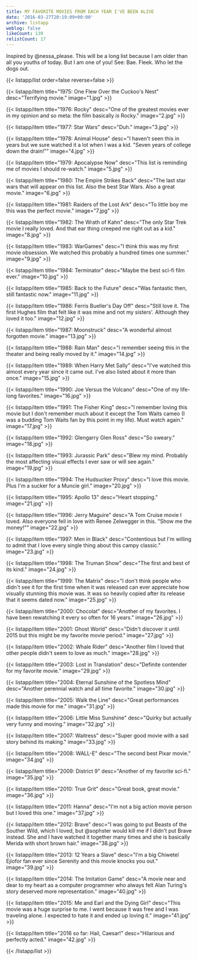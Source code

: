 ```yaml
---
title: MY FAVORITE MOVIES FROM EACH YEAR I'VE BEEN ALIVE
date: '2016-03-27T20:19:09+00:00'
archive: listapp
weblog: false
likeCount: 139
relistCount: 17
---
```


Inspired by @nessa_please. This will be a long list because I am older than all you youths of today. But I am one of you! See: Bae. Fleek. Who let the dogs out.

<!--more-->

{{< listapp/list order=false reverse=false >}}

   {{< listapp/item title="1975: One Flew Over the Cuckoo's Nest"
      desc="Terrifying movie."
      image="1.jpg" >}}

   {{< listapp/item title="1976: Rocky"
      desc="One of the greatest movies ever in my opinion and so meta: the film basically *is* Rocky."
      image="2.jpg" >}}

   {{< listapp/item title="1977: Star Wars"
      desc="Duh."
      image="3.jpg" >}}

   {{< listapp/item title="1978: Animal House"
      desc="I haven't seen this in years but we sure watched it a lot when I was a kid. \"Seven years of college down the drain!\""
      image="4.jpg" >}}

   {{< listapp/item title="1979: Apocalypse Now"
      desc="This list is reminding me of movies I should re-watch."
      image="5.jpg" >}}

   {{< listapp/item title="1980: The Empire Strikes Back"
      desc="The last star wars that will appear on this list. Also the best Star Wars. Also a great movie."
      image="6.jpg" >}}

   {{< listapp/item title="1981: Raiders of the Lost Ark"
      desc="To little boy me this was the perfect movie."
      image="7.jpg" >}}

   {{< listapp/item title="1982: The Wrath of Kahn"
      desc="The only Star Trek movie I really loved. And that ear thing creeped me right out as a kid."
      image="8.jpg" >}}

   {{< listapp/item title="1983: WarGames"
      desc="I think this was my first movie obsession. We watched this probably a hundred times one summer."
      image="9.jpg" >}}

   {{< listapp/item title="1984: Terminator"
      desc="Maybe the best sci-fi film ever."
      image="10.jpg" >}}

   {{< listapp/item title="1985: Back to the Future"
      desc="Was fantastic then, still fantastic now."
      image="11.jpg" >}}

   {{< listapp/item title="1986: Ferris Bueller's Day Off"
      desc="Still love it. The first Hughes film that felt like it was mine and not my sisters'. Although they loved it too."
      image="12.jpg" >}}

   {{< listapp/item title="1987: Moonstruck"
      desc="A wonderful almost forgotten movie."
      image="13.jpg" >}}

   {{< listapp/item title="1988: Rain Man"
      desc="I remember seeing this in the theater and being really moved by it."
      image="14.jpg" >}}

   {{< listapp/item title="1989: When Harry Met Sally"
      desc="I've watched this almost every year since it came out. I've also listed about it more than once."
      image="15.jpg" >}}

   {{< listapp/item title="1990: Joe Versus the Volcano"
      desc="One of my life-long favorites."
      image="16.jpg" >}}

   {{< listapp/item title="1991: The Fisher King"
      desc="I remember loving this movie but I don't remember much about it except the Tom Waits cameo (I was a budding Tom Waits fan by this point in my life). Must watch again."
      image="17.jpg" >}}

   {{< listapp/item title="1992: Glengarry Glen Ross"
      desc="So sweary."
      image="18.jpg" >}}

   {{< listapp/item title="1993: Jurassic Park"
      desc="Blew my mind. Probably the most affecting visual effects I ever saw or will see again."
      image="19.jpg" >}}

   {{< listapp/item title="1994: The Hudsucker Proxy"
      desc="I love this movie. Plus I'm a sucker for a Muncie girl."
      image="20.jpg" >}}

   {{< listapp/item title="1995: Apollo 13"
      desc="Heart stopping."
      image="21.jpg" >}}

   {{< listapp/item title="1996: Jerry Maguire"
      desc="A Tom Cruise movie I loved. Also everyone fell in love with Renee Zelwegger in this. \"Show me the money!\""
      image="22.jpg" >}}

   {{< listapp/item title="1997: Men in Black"
      desc="Contentious but I'm willing to admit that I love every single thing about this campy classic."
      image="23.jpg" >}}

   {{< listapp/item title="1998: The Truman Show"
      desc="The first and best of its kind."
      image="24.jpg" >}}

   {{< listapp/item title="1999: The Matrix"
      desc="I don't think people who didn't see it for the first time when it was released can ever appreciate how visually stunning this movie was. It was so heavily copied after its release that it seems dated now."
      image="25.jpg" >}}

   {{< listapp/item title="2000: Chocolat"
      desc="Another of my favorites. I have been rewatching it every so often for 16 years."
      image="26.jpg" >}}

   {{< listapp/item title="2001: Ghost World"
      desc="Didn't discover it until 2015 but this might be my favorite movie period."
      image="27.jpg" >}}

   {{< listapp/item title="2002: Whale Rider"
      desc="Another film I loved that other people didn't seem to love as much."
      image="28.jpg" >}}

   {{< listapp/item title="2003: Lost in Translation"
      desc="Definite contender for my favorite movie."
      image="29.jpg" >}}

   {{< listapp/item title="2004: Eternal Sunshine of the Spotless Mind"
      desc="Another perennial watch and all time favorite."
      image="30.jpg" >}}

   {{< listapp/item title="2005: Walk the Line"
      desc="Great performances made this movie for me."
      image="31.jpg" >}}

   {{< listapp/item title="2006: Little Miss Sunshine"
      desc="Quirky but actually very funny and moving."
      image="32.jpg" >}}

   {{< listapp/item title="2007: Waitress"
      desc="Super good movie with a sad story behind its making."
      image="33.jpg" >}}

   {{< listapp/item title="2008: WALL-E"
      desc="The second best Pixar movie."
      image="34.jpg" >}}

   {{< listapp/item title="2009: District 9"
      desc="Another of my favorite sci-fi."
      image="35.jpg" >}}

   {{< listapp/item title="2010: True Grit"
      desc="Great book, great movie."
      image="36.jpg" >}}

   {{< listapp/item title="2011: Hanna"
      desc="I'm not a big action movie person but I loved this one."
      image="37.jpg" >}}

   {{< listapp/item title="2012: Brave"
      desc="I was going to put Beasts of the Souther Wild, which I loved, but @sophster would kill me if I didn't put Brave instead. She and I have watched it together many times and she is basically Merida with short brown hair."
      image="38.jpg" >}}

   {{< listapp/item title="2013: 12 Years a Slave"
      desc="I'm a big Chiwetel Ejiofor fan ever since Serenity and this movie knocks you out."
      image="39.jpg" >}}

   {{< listapp/item title="2014: The Imitation Game"
      desc="A movie near and dear to my heart as a computer programmer who always felt Alan Turing's story deserved more representation."
      image="40.jpg" >}}

   {{< listapp/item title="2015: Me and Earl and the Dying Girl"
      desc="This movie was a huge surprise to me. I went because it was free and I was traveling alone. I expected to hate it and ended up loving it."
      image="41.jpg" >}}

   {{< listapp/item title="2016 so far: Hail, Caesar!"
      desc="Hilarious and perfectly acted."
      image="42.jpg" >}}

{{< /listapp/list >}}
